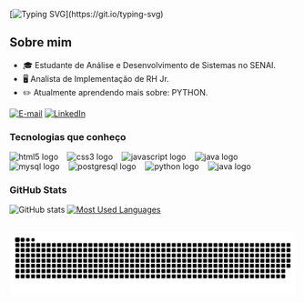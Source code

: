 <img align="right" alt="" height="300px" src="./me.png">

[![Typing SVG](https://readme-typing-svg.demolab.com?font=Fira+Code&weight=600&size=25&pause=1000&color=228B22&random=false&width=435&height=40&lines=Olá,+sou+Daniele+Almeida!)](https://git.io/typing-svg)


## Sobre mim

- 🎓 Estudante de Análise e Desenvolvimento de Sistemas no SENAI.
- 🖥️ Analista de Implementação de RH Jr.
- ✏️ Atualmente aprendendo mais sobre: PYTHON.


[![E-mail](https://img.shields.io/badge/-Email-000?style=for-the-badge&logo=microsoft-outlook&logoColor=228B22&color:228B22)](mailto:danieledealmeidasilva5@gmail.com)
[![LinkedIn](https://img.shields.io/badge/-LinkedIn-000?style=for-the-badge&logo=linkedin&logoColor=228B22&color:228B22)](https://www.linkedin.com/in/daniele-de-almeida-silva-920b5a23a)

<h3 align="left">Tecnologias que conheço</h3>

<div align="left">
          
  <img src="https://cdn.jsdelivr.net/gh/devicons/devicon@latest/icons/html5/html5-plain-wordmark.svg" height="25" alt="html5 logo"  />
  <img width="8" />        
  <img src="https://cdn.jsdelivr.net/gh/devicons/devicon@latest/icons/css3/css3-plain-wordmark.svg" height="25" alt="css3 logo"  />
  <img width="8" />
  <img src="https://cdn.jsdelivr.net/gh/devicons/devicon@latest/icons/javascript/javascript-plain.svg" height="25" alt="javascript logo"  />
  <img width="8" />
  <img src="https://cdn.jsdelivr.net/gh/devicons/devicon/icons/java/java-original.svg" height="25" alt="java logo"  />
  <img width="8" />
  <img src="https://cdn.jsdelivr.net/gh/devicons/devicon/icons/mysql/mysql-original.svg" height="25" alt="mysql logo"  />
  <img width="8" />
  <img src="https://cdn.jsdelivr.net/gh/devicons/devicon/icons/postgresql/postgresql-original.svg" height="28" alt="postgresql logo"  />
  <img width="8" />
  <img src="https://cdn.jsdelivr.net/gh/devicons/devicon@latest/icons/python/python-original-wordmark.svg" height="28" alt="python logo"   />
  <img width="8" />
  <img src="https://cdn.jsdelivr.net/gh/devicons/devicon@latest/icons/java/java-original-wordmark.svg" height="28" alt="java logo"  />
  <img width="8" />
          
           
</div>

<h3>GitHub Stats</h3>

![GitHub stats](https://github-readme-stats-git-masterrstaa-rickstaa.vercel.app/api?username=devdanias&hide_title=true&show_icons=true&include_all_commits=false&count_private=true&line_height=25&hide=issues&bg_color=000&title_color=228B22&text_color=FFF&border_radius=3&border_color=228B22&icon_color=228B22&theme=jolly)
[![Most Used Languages](https://github-readme-stats-git-masterrstaa-rickstaa.vercel.app/api/top-langs/?username=devdanias&line_height=10&card_width=290&layout=compact&hide_title=false&count_private=true&langs_count=4&show_icons=true&title_color=228B22&hide=html,css&bg_color=000&text_color=8B8B8B&border_radius=3&border_color=228B22&count_private=true)](https://github.com/mari4souza/github-readme-stats)

<br>


<picture>
  <source media="(prefers-color-scheme: dark)" srcset="https://raw.githubusercontent.com/mari4souza/mari4souza/output/github-contribution-grid-snake-dark.svg">
  <source media="(prefers-color-scheme: light)" srcset="https://raw.githubusercontent.com/mari4souza/mari4souza/output/github-contribution-grid-snake.svg">
  <img alt="github contribution grid snake animation" src="https://raw.githubusercontent.com/mari4souza/mari4souza/output/github-contribution-grid-snake.svg">
</picture>
<br><br>
